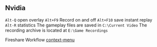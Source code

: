 ## Nvidia
`Alt-Q` open overlay
`Alt+F9` Record on and off
`Alt+F10` save instant replay
`Alt-R` statistics
The gameplay files are saved in `C:\Current Video`
The recording archive is located at `E:\Game Recordings`

Fireshare Workflow [context-menu](context-menu.md) 
